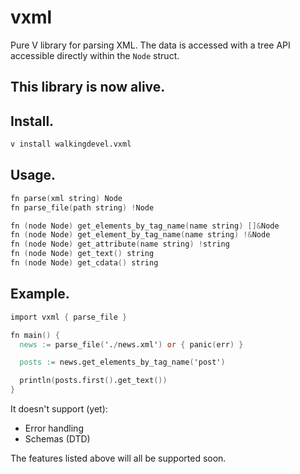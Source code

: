 # vxml

Pure V library for parsing XML. The data is accessed with a tree API accessible directly within the `Node` struct.

## This library is now alive.

## Install.

```sh
v install walkingdevel.vxml
```

## Usage.

```v
fn parse(xml string) Node
fn parse_file(path string) !Node

fn (node Node) get_elements_by_tag_name(name string) []&Node
fn (node Node) get_element_by_tag_name(name string) !&Node
fn (node Node) get_attribute(name string) !string
fn (node Node) get_text() string
fn (node Node) get_cdata() string
```

## Example.

```v
import vxml { parse_file }

fn main() {
  news := parse_file('./news.xml') or { panic(err) }

  posts := news.get_elements_by_tag_name('post')

  println(posts.first().get_text())
}
```

It doesn't support (yet):
- Error handling
- Schemas (DTD)

The features listed above will all be supported soon.
